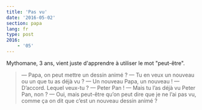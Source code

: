 ```yaml
---
title: 'Pas vu'
date: '2016-05-02'
section: papa
lang: fr
type: post
2016:
    - '05'
---
```


Mythomane, 3 ans, vient juste d'apprendre à utiliser le mot "peut-être".

<!-- more -->

> — Papa, on peut mettre un dessin animé ?
> — Tu en veux un nouveau ou un que tu as déjà vu ?
> — Un nouveau Papa, un nouveau !
> — D’accord. Lequel veux-tu ?
> — Peter Pan !
> — Mais tu l’as déjà vu Peter Pan, non ?
> — Oui, mais peut-être qu’on peut dire que je ne l’ai pas vu, comme ça on dit que c’est un nouveau dessin animé ?
